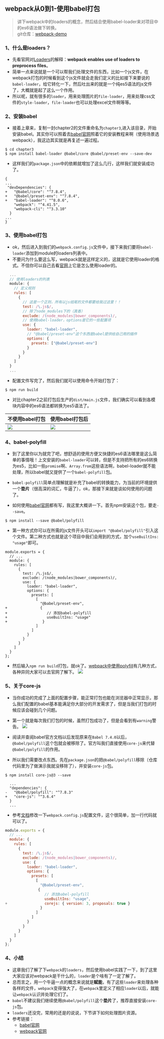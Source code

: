 ## webpack从0到1-使用babel打包

> 讲下webpack中的loaders的概念，然后结合使用babel-loader来对项目中的es6语法做下转换。      
> git仓库：[webpack-demo](https://github.com/Ewall1106/webpack-demo)


### 1、什么是loaders？
- 先看官网对[Loaders](https://webpack.js.org/loaders/)的解释：**webpack enables use of loaders to preprocess files**。
- 简单一点来说就是一个可以帮我们处理文件的东西，比如一个js文件，在webpack打包的时候看到这个js文件就会走我们定义的比如接下来要说的`babel-loader`，给它转化一下，然后吐出来的就是一个纯es5语法的js文件了，大概就是起了这么一个作用。
- 所以呢，就有很多的`loader`，用来处理图片的`file-loader`，用来处理css文件的`style-loader`，`file-loader`也可以处理excel文件啊等等。

### 2、安装babel
- 接着上章来，复制一封chapter2的文件重命名为`chapter3`,进入该目录，开始安装babel。其实你可以照着去[babel官网](https://babeljs.io/setup#installation)照着它的安装教程来啊（使用场景选webpack），我这边其实就是再复述一遍过程。
```
$ cd chapter3
$ npm install babel-loader @babel/core @babel/preset-env --save-dev
```

- 这样我们的`package.json`中的依赖就增加了这么几行，这样我们就安装成功了。
```
{
...
 "devDependencies": {
+   "@babel/core": "^7.8.4",
+   "@babel/preset-env": "^7.8.4",
+   "babel-loader": "^8.0.6",
    "webpack": "^4.41.5",
    "webpack-cli": "^3.3.10"
  }
...
}
```

### 3、使用babel打包
- ok，然后进入到我们的`webpack.config.js`文件中，接下来我们要将`babel-loader`添加到module的loaders列表中。
- 不要问为什么要这么写，webpack就是这样定义的，这就是它使用loader的格式。不信你可以自己去看[官网](https://webpack.js.org/loaders/babel-loader/#usage)上它是怎么使用loader的。

```javascript
  ...
  // 使用loaders的列表
  module: {
    // 定义规则
    rules: [
      {
        // 这是一个正则，所有以js结尾的文件都要给我过这里！！
        test: /\.js$/,
        // 除了node_modules下的（真香）
        exclude: /(node_modules|bower_components)/,
        // 使用babel-loader，options是它的一些配置项
        use: {
          loader: "babel-loader",
          // "@babel/preset-env"这个东西是babel提供给自己用的插件
          options: {
            presets: ["@babel/preset-env"]
          }
        }
      }
    ]
  }
  ...
```

- 配置文件写完了，然后我们就可以使用命令开始打包了：
```
$ npm run build
```

- 对比chapter2之前打包后生产的`dist/main.js`文件，我们确实可以看到各模块内容中的es6语法都转换为es5语法了。

不使用babel打包 | 使用babel打包后
---|---
![](https://raw.githubusercontent.com/Ewall1106/webpack-demo/master/docs/images/chapter3_2.png)|![](https://raw.githubusercontent.com/Ewall1106/webpack-demo/master/docs/images/chapter3_1.png) 


### 4、babel-polyfill
- 到了这里你以为就完了吧，想舒适的使用方便又快捷的es6语法哪里是这么简单的事情哦！上文安装的`babel-loader`可以转，但是不支持把所有的es6转换为es5，比如一些`promise`啊、`Array.from`这些语法啊，babel-loader就不能处理，所以babel就又提供了一个`babel-polyfill`包。

- `babel-polyfill`简单点理解就是补充了babel的转换能力，为当前的环境提供一个**垫片**（很高深的词汇，牛逼了），ok，那接下来就是谈如何使用的问题了。

- 如何使用[babel官网](https://babeljs.io/docs/en/babel-polyfill)都有写，我这里大概讲一下。首先npm安装这个包，要走`--save`。

```
$ npm install --save @babel/polyfill
```

- 第一种方式你可以在所需的js文件开头可以`import "@babel/polyfill"`引入这个文件。第二种方式也就是这个项目中我们会用到的方式，加个`useBuiltIns: "usage"`即可。
```
module.exports = {
  // ...
  module: {
    rules: [
      {
        test: /\.js$/,
        exclude: /(node_modules|bower_components)/,
        use: {
          loader: "babel-loader",
          options: {
            presets: [
              [
                "@babel/preset-env",
+               {
+                  // 添加babel-polyfill
+                  useBuiltIns: "usage"
+                }
              ]
            ]
          }
        }
      }
    ]
  }
};
```

- 然后输入`npm run build`打包，就ok了。[webpack中使用polyfill](https://babeljs.io/docs/en/babel-polyfill#usage-in-node-browserify-webpack)有几种方式，各种异同大家可以去官网了解下。
![](https://raw.githubusercontent.com/Ewall1106/webpack-demo/master/docs/images/chapter3_3.png)

### 5、关于core-js
- 当你成功的完成了上面的配置步骤，能正常打包也能在浏览器中正常显示，那么我们配置的babel基本能满足你大部分的开发需求了，但是当我们打包的时候应该会碰到几个问题。
- 第一个就是每次我们打包的时候，虽然打包成功了，但是会看到有`warning`警告。
![](https://raw.githubusercontent.com/Ewall1106/webpack-demo/master/docs/images/chapter3_4.png)

- 阅读并查阅babel官方文档以后发现原来在`Babel 7.4.0`以后，`@babel/polyfill`这个包就会被移除了。官方叫我们直接使用`core-js`来代替`@babel/polyfill`的作用。

- 所以我们需要改点东西。先在`package.json`的把`@babel/polyfill`移除（仓库代码里为了做演示我就没移除了），并安装`core-js`包。
```
$ npm install core-js@3 --save
```
```
  ...
  "dependencies": {
-   "@babel/polyfill": "^7.8.3"
+   "core-js": "^3.6.4"
  }
  ...
```

- 参考[文档](https://babeljs.io/docs/en/babel-preset-env#corejs)修改一下`webpack.config.js`配置文件，这个很简单，加一行代码就可以了。

```javascript
module.exports = {
  // ...
  module: {
    rules: [
      {
        test: /\.js$/,
        exclude: /(node_modules|bower_components)/,
        use: {
          loader: "babel-loader",
          options: {
            presets: [
              [
                "@babel/preset-env",
               {
                  // 添加babel-polyfill
                  useBuiltIns: "usage",
+                 corejs: { version: 3, proposals: true }
                }
              ]
            ]
          }
        }
      }
    ]
  }
};
```


### 4、小结
- 这章我们了解了下`webpack`的`loaders`，然后使用babel实践了一下，到了这里大家应该对webpack是干什么的，`loader`是个啥有了一定了解了。
- 总而言之，用一个牛逼一点的概念来说就是**赋能**，有了这些`loader`来处理各种各样的文件，`webpack`变得强大了，在`webpack`里定义了相应`loader`以后，就能让`webpack`认识并处理它们了。
- `babel`不建议我们继续使用`@babel/polyfill`这个**垫片**了，推荐直接安装`core-js`包。
- `loaders`还没完，常用的还是的说说，下节讲下如何处理图片资源。
- 参考链接：
  - [babel官网](https://babeljs.io/setup#installation)
  - [webpack官网](https://webpack.js.org/loaders/babel-loader/#usage)


